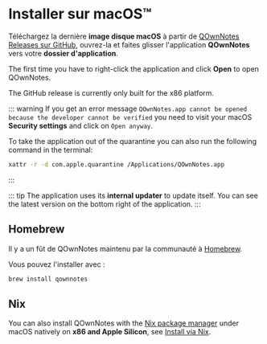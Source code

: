 # Installer sur macOS™

Téléchargez la dernière **image disque macOS** à partir de [QOwnNotes Releases sur GitHub](https://github.com/pbek/QOwnNotes/releases), ouvrez-la et faites glisser l'application **QOwnNotes** vers votre **dossier d'application**.

The first time you have to right-click the application and click **Open** to open QOwnNotes.

The GitHub release is currently only built for the x86 platform.

::: warning
If you get an error message `QOwnNotes.app cannot be opened because the developer cannot be verified` you need to visit your macOS **Security settings** and click on `Open anyway`.

To take the application out of the quarantine you can also run the following command in the terminal:

```bash
xattr -r -d com.apple.quarantine /Applications/QOwnNotes.app
```

:::

::: tip
The application uses its **internal updater** to update itself. You can see the latest version on the bottom right of the application.
:::

## Homebrew

Il y a un fût de QOwnNotes maintenu par la communauté à [ Homebrew](https://formulae.brew.sh/cask/qownnotes).

Vous pouvez l'installer avec :

```bash
brew install qownnotes
```

## Nix

You can also install QOwnNotes with the [Nix package manager](https://wiki.nixos.org/wiki/Nix_package_manager) under macOS natively on **x86 and Apple Silicon**, see [Install via Nix](./nix.md).
